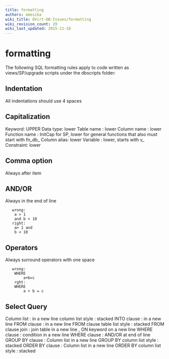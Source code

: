 ```yaml
---
title: formatting
authors: emesika
wiki_title: OVirt-DB-Issues/formatting
wiki_revision_count: 29
wiki_last_updated: 2015-11-16
---
```


# formatting

The following SQL formatting rules apply to code written as views/SP/upgrade scripts under the dbscripts folder:

## Indentation

All indentations should use 4 spaces

## Capitalization

Keyword: UPPER
Data type: lower
Table name : lower
Column name : lower
Function name : InitCap for SP, lower for general functions that also must start with fn_db_
Column alias: lower
Variable : lower, starts with v_
Constraint: lower

## Comma option

Always after item

## AND/OR

Always in the end of line

       wrong:
        a > 1 
        and b < 10
       right: 
        a> 1 and
        b < 10

## Operators

Always surround operators with one space

       wrong:
        WHERE
            a+b=c
        rght:
        WHERE
            a + b = c

## Select Query

Column list : in a new line
column list style : stacked
INTO clause : in a new line
FROM clause : in a new line
FROM clause table list style : stacked
FROM clause join : join table in a new line , ON keyword on a new line
WHERE clause : condition in a new line
WHERE clause : AND/OR at end of line
GROUP BY clause : Column list in a new line
GROUP BY column list style : stacked
ORDER BY clause : Column list in a new line
ORDER BY column list style : stacked
